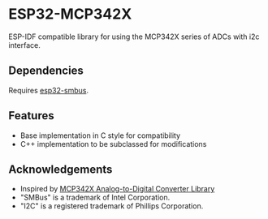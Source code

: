 # ESP32-MCP342X

ESP-IDF compatible library for using the MCP342X series of ADCs with i2c interface.

## Dependencies

Requires [esp32-smbus](https://github.com/DavidAntliff/esp32-smbus).

## Features

 * Base implementation in C style for compatibility
 * C++ implementation to be subclassed for modifications

## Acknowledgements
 * Inspired by [MCP342X Analog-to-Digital Converter Library](https://github.com/uChip/MCP342X)
 * "SMBus" is a trademark of Intel Corporation.
 * "I2C" is a registered trademark of Phillips Corporation.
